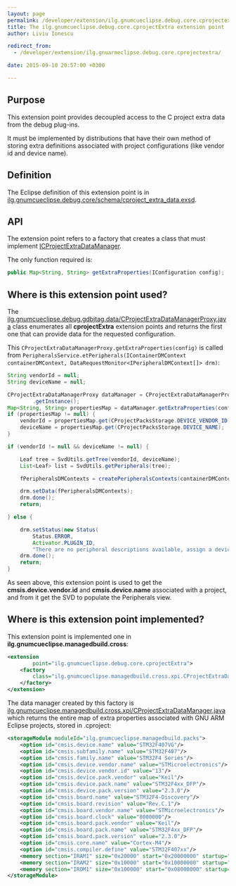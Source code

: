 ```yaml
---
layout: page
permalink: /developer/extension/ilg.gnumcueclipse.debug.core.cprojectextra/
title: The ilg.gnumcueclipse.debug.core.cprojectExtra extension point
author: Liviu Ionescu

redirect_from:
  - /developer/extension/ilg.gnuarmeclipse.debug.core.cprojectextra/

date: 2015-09-10 20:57:00 +0300

---
```


## Purpose

This extension point provides decoupled access to the C project extra data from the debug plug-ins.

It must be implemented by distributions that have their own method of storing extra definitions associated with project configurations (like vendor id and device name).

## Definition

The Eclipse definition of this extension point is in [ilg.gnumcueclipse.debug.core/schema/cproject_extra_data.exsd](https://github.com/gnuarmeclipse/plug-ins/blob/develop/ilg.gnumcueclipse.debug.core/schema/cproject_extra_data.exsd).

## API

The extension point refers to a factory that creates a class that must implement [ICProjectExtraDataManager](https://github.com/gnuarmeclipse/plug-ins/blob/develop/ilg.gnumcueclipse.debug.core/src/ilg/gnumcueclipse/debug/core/data/ICProjectExtraDataManager.java).

The only function required is:

```java
public Map<String, String> getExtraProperties(IConfiguration config);
```

## Where is this extension point used?

The [ilg.gnumcueclipse.debug.gdbjtag.data/CProjectExtraDataManagerProxy.java](https://github.com/gnuarmeclipse/plug-ins/blob/develop/ilg.gnumcueclipse.debug.gdbjtag/src/ilg/gnumcueclipse/debug/gdbjtag/data/CProjectExtraDataManagerProxy.java) class enumerates all **cprojectExtra** extension points and returns the first one that can provide data for the requested configuration.

This `CProjectExtraDataManagerProxy.getExtraProperties(config)` is called from `PeripheralsService.etPeripherals(IContainerDMContext containerDMContext, DataRequestMonitor<IPeripheralDMContext[]> drm)`:

```java
String vendorId = null;
String deviceName = null;

CProjectExtraDataManagerProxy dataManager = CProjectExtraDataManagerProxy
        .getInstance();
Map<String, String> propertiesMap = dataManager.getExtraProperties(config);
if (propertiesMap != null) {
    vendorId = propertiesMap.get(CProjectPacksStorage.DEVICE_VENDOR_ID);
    deviceName = propertiesMap.get(CProjectPacksStorage.DEVICE_NAME);
}

if (vendorId != null && deviceName != null) {

    Leaf tree = SvdUtils.getTree(vendorId, deviceName);
    List<Leaf> list = SvdUtils.getPeripherals(tree);

    fPeripheralsDMContexts = createPeripheralsContexts(containerDMContext, list);

    drm.setData(fPeripheralsDMContexts);
    drm.done();
    return;

} else {

    drm.setStatus(new Status(
        Status.ERROR,
        Activator.PLUGIN_ID,
        "There are no peripheral descriptions available, assign a device to the project."));
    drm.done();
    return;
}
```

As seen above, this extension point is used to get the **cmsis.device.vendor.id** and **cmsis.device.name** associated with a project, and from it get the SVD to populate the Peripherals view.

## Where is this extension point implemented?

This extension point is implemented one in **ilg.gnumcueclipse.managedbuild.cross**:

```xml
<extension
        point="ilg.gnumcueclipse.debug.core.cprojectExtra">
    <factory
        class="ilg.gnumcueclipse.managedbuild.cross.xpi.CProjectExtraDataManagerFactory">
    </factory>
</extension>
```

The data manager created by this factory is [ilg.gnumcueclipse.managedbuild.cross.xpi/CProjectExtraDataManager.java](https://github.com/gnuarmeclipse/plug-ins/blob/develop/ilg.gnumcueclipse.managedbuild.cross/src/ilg/gnuarmeclipse/managedbuild/cross/xpi/CProjectExtraDataManager.java) which returns the entire map of extra properties associated with GNU ARM Eclipse projects, stored in .cproject:

```xml
<storageModule moduleId="ilg.gnumcueclipse.managedbuild.packs">
    <option id="cmsis.device.name" value="STM32F407VG"/>
    <option id="cmsis.subfamily.name" value="STM32F407"/>
    <option id="cmsis.family.name" value="STM32F4 Series"/>
    <option id="cmsis.device.vendor.name" value="STMicroelectronics"/>
    <option id="cmsis.device.vendor.id" value="13"/>
    <option id="cmsis.device.pack.vendor" value="Keil"/>
    <option id="cmsis.device.pack.name" value="STM32F4xx_DFP"/>
    <option id="cmsis.device.pack.version" value="2.3.0"/>
    <option id="cmsis.board.name" value="STM32F4-Discovery"/>
    <option id="cmsis.board.revision" value="Rev.C.1"/>
    <option id="cmsis.board.vendor.name" value="STMicroelectronics"/>
    <option id="cmsis.board.clock" value="8000000"/>
    <option id="cmsis.board.pack.vendor" value="Keil"/>
    <option id="cmsis.board.pack.name" value="STM32F4xx_DFP"/>
    <option id="cmsis.board.pack.version" value="2.3.0"/>
    <option id="cmsis.core.name" value="Cortex-M4"/>
    <option id="cmsis.compiler.define" value="STM32F407xx"/>
    <memory section="IRAM1" size="0x20000" start="0x20000000" startup="0"/>
    <memory section="IRAM2" size="0x10000" start="0x10000000" startup="0"/>
    <memory section="IROM1" size="0x100000" start="0x08000000" startup="1"/>
</storageModule>
```
